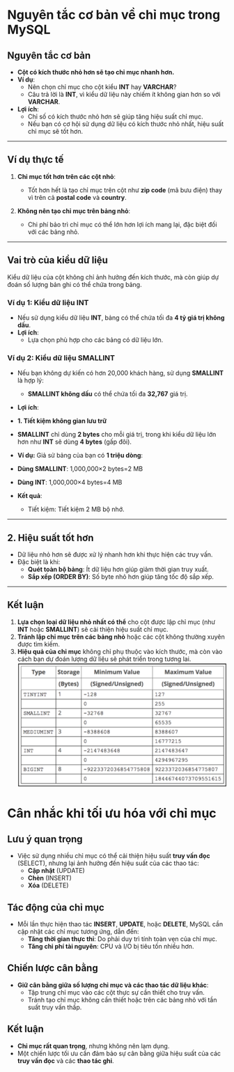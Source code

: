 # Nguyên tắc cơ bản về chỉ mục trong MySQL

## **Nguyên tắc cơ bản**
- **Cột có kích thước nhỏ hơn sẽ tạo chỉ mục nhanh hơn.**
- **Ví dụ**:
  - Nên chọn chỉ mục cho cột kiểu **INT** hay **VARCHAR**?
  - Câu trả lời là **INT**, vì kiểu dữ liệu này chiếm ít không gian hơn so với **VARCHAR**.
- **Lợi ích**:
  - Chỉ số có kích thước nhỏ hơn sẽ giúp tăng hiệu suất chỉ mục.
  - Nếu bạn có cơ hội sử dụng dữ liệu có kích thước nhỏ nhất, hiệu suất chỉ mục sẽ tốt hơn.

---

## **Ví dụ thực tế**
1. **Chỉ mục tốt hơn trên các cột nhỏ**:
   - Tốt hơn hết là tạo chỉ mục trên cột như **zip code** (mã bưu điện) thay vì trên cả **postal code** và **country**.

2. **Không nên tạo chỉ mục trên bảng nhỏ**:
   - Chi phí bảo trì chỉ mục có thể lớn hơn lợi ích mang lại, đặc biệt đối với các bảng nhỏ.

---

## **Vai trò của kiểu dữ liệu**
Kiểu dữ liệu của cột không chỉ ảnh hưởng đến kích thước, mà còn giúp dự đoán số lượng bản ghi có thể chứa trong bảng.

### **Ví dụ 1: Kiểu dữ liệu INT**
- Nếu sử dụng kiểu dữ liệu **INT**, bảng có thể chứa tối đa **4 tỷ giá trị không dấu**.
- **Lợi ích**:
  - Lựa chọn phù hợp cho các bảng có dữ liệu lớn.

### **Ví dụ 2: Kiểu dữ liệu SMALLINT**
- Nếu bạn không dự kiến có hơn 20,000 khách hàng, sử dụng **SMALLINT** là hợp lý:
  - **SMALLINT không dấu** có thể chứa tối đa **32,767** giá trị.
  
- **Lợi ích**:
- **1. Tiết kiệm không gian lưu trữ**
- **SMALLINT** chỉ dùng **2 bytes** cho mỗi giá trị, trong khi kiểu dữ liệu lớn hơn như **INT** sẽ dùng **4 bytes** (gấp đôi).

- **Ví dụ:**
Giả sử bảng của bạn có **1 triệu dòng**:
- **Dùng SMALLINT**:
1,000,000×2 bytes=2 MB
- **Dùng INT**:
1,000,000×4 bytes=4 MB
- **Kết quả**:
  - Tiết kiệm: Tiết kiệm 2 MB bộ nhớ.

---

## **2. Hiệu suất tốt hơn**
- Dữ liệu nhỏ hơn sẽ được xử lý nhanh hơn khi thực hiện các truy vấn.
- Đặc biệt là khi:
  - **Quét toàn bộ bảng**: Ít dữ liệu hơn giúp giảm thời gian truy xuất.
  - **Sắp xếp (ORDER BY)**: Số byte nhỏ hơn giúp tăng tốc độ sắp xếp.


---

## **Kết luận**
1. **Lựa chọn loại dữ liệu nhỏ nhất có thể** cho cột được lập chỉ mục (như **INT** hoặc **SMALLINT**) sẽ cải thiện hiệu suất chỉ mục.
2. **Tránh lập chỉ mục trên các bảng nhỏ** hoặc các cột không thường xuyên được tìm kiếm.
3. **Hiệu quả của chỉ mục** không chỉ phụ thuộc vào kích thước, mà còn vào cách bạn dự đoán lượng dữ liệu sẽ phát triển trong tương lai.
![alt text](./whatkind.png)

# Cân nhắc khi tối ưu hóa với chỉ mục

## **Lưu ý quan trọng**
- Việc sử dụng nhiều chỉ mục có thể cải thiện hiệu suất **truy vấn đọc** (SELECT), nhưng lại ảnh hưởng đến hiệu suất của các thao tác:
  - **Cập nhật** (UPDATE)
  - **Chèn** (INSERT)
  - **Xóa** (DELETE)

## **Tác động của chỉ mục**
- Mỗi lần thực hiện thao tác **INSERT**, **UPDATE**, hoặc **DELETE**, MySQL cần cập nhật các chỉ mục tương ứng, dẫn đến:
  - **Tăng thời gian thực thi**: Do phải duy trì tính toàn vẹn của chỉ mục.
  - **Tăng chi phí tài nguyên**: CPU và I/O bị tiêu tốn nhiều hơn.

## **Chiến lược cân bằng**
- **Giữ cân bằng giữa số lượng chỉ mục và các thao tác dữ liệu khác**:
  - Tập trung chỉ mục vào các cột thực sự cần thiết cho truy vấn.
  - Tránh tạo chỉ mục không cần thiết hoặc trên các bảng nhỏ với tần suất truy vấn thấp.

## **Kết luận**
- **Chỉ mục rất quan trọng**, nhưng không nên lạm dụng.
- Một chiến lược tối ưu cần đảm bảo sự cân bằng giữa hiệu suất của các **truy vấn đọc** và các **thao tác ghi**.
